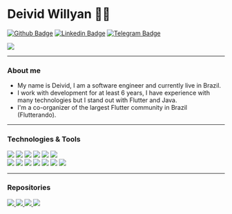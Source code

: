 # Deivid Willyan :man_technologist:

[![Github Badge](https://img.shields.io/badge/-Github-000?style=flat-square&logo=Github&logoColor=white&link=https://github.com/deividwillyan)](https://github.com/deividwillyan) 
[![Linkedin Badge](https://img.shields.io/badge/-LinkedIn-blue?style=flat-square&logo=Linkedin&logoColor=white&link=https://www.linkedin.com/in/deivid-willyan-rodrigues-fabiano-19776abb/)](https://www.linkedin.com/in/deivid-willyan-rodrigues-fabiano-19776abb/) 
[![Telegram Badge](https://img.shields.io/badge/-Telegram-white?style=flat-square&logo=Telegram&logoColor=white&link=https://t.me/deividwillyan)](https://t.me/deividwillyan)

<a href="https://github.com/DeividWillyan/DeividWillyan">
  <img align="center" src="https://github-readme-stats.vercel.app/api?username=DeividWillyan&show_icons=true&line_height=27&count_private=true&title_color=ffffff&text_color=c9cacc&icon_color=9400D3&bg_color=1d1f21&hide=contribs,issues,prs"/>
</a>

---

### About me

- My name is Deivid, I am a software engineer and currently live in Brazil.
- I work with development for at least 6 years, I have experience with many technologies but I stand out with Flutter and Java.
- I'm a co-organizer of the largest Flutter community in Brazil (Flutterando).

---
### Technologies & Tools

![](https://img.shields.io/badge/Code-Flutter-informational?style=flat&logo=flutter&logoColor=white&color=9400D3)
![](https://img.shields.io/badge/Code-Java-informational?style=flat&logo=java&logoColor=white&color=9400D3)
![](https://img.shields.io/badge/Code-JavaScript-informational?style=flat&logo=javascript&logoColor=white&color=9400D3)
![](https://img.shields.io/badge/Code-Node.Js-informational?style=flat&logo=node.js&logoColor=white&color=9400D3)
![](https://img.shields.io/badge/Code-Angular-informational?style=flat&logo=angular&logoColor=white&color=9400D3)
![](https://img.shields.io/badge/Code-Python-informational?style=flat&logo=python&logoColor=white&color=9400D3)  
![](https://img.shields.io/badge/OS-Linux-informational?style=flat&logo=linux&logoColor=white&color=9400D3)
![](https://img.shields.io/badge/Database-MySql-informational?style=flat&logo=mysql&logoColor=white&color=9400D3)
![](https://img.shields.io/badge/Database-PostgreSQL-informational?style=flat&logo=postgresql&logoColor=white&color=9400D3)
![](https://img.shields.io/badge/Tools-Docker-informational?style=flat&logo=docker&logoColor=white&color=9400D3)
![](https://img.shields.io/badge/Cloud-AWS-informational?style=flat&logo=Amazon&logoColor=white&color=9400D3)
![](https://img.shields.io/badge/CI/CD-CodeMagic-informational?style=flat&logo=codemagic&logoColor=white&color=9400D3)
![](https://img.shields.io/badge/CI/CD-Jankings-informational?style=flat&logo=jankings&logoColor=white&color=9400D3)

---
### Repositories

<a href="https://github.com/DeividWillyan/Flutter-CleanArchitecture">
  <img src="https://github-readme-stats.vercel.app/api/pin/?username=DeividWillyan&repo=Flutter-CleanArchitecture&title_color=ffffff&text_color=c9cacc&icon_color=9400D3&bg_color=1d1f21" />
</a>
<a href="https://github.com/DeividWillyan/Angular-NestJs-Flutter">
  <img src="https://github-readme-stats.vercel.app/api/pin/?username=DeividWillyan&repo=Angular-NestJs-Flutter&title_color=ffffff&text_color=c9cacc&icon_color=9400D3&bg_color=1d1f21" />
</a>
<a href="https://github.com/DeividWillyan/Flutter-BankNuter">
  <img src="https://github-readme-stats.vercel.app/api/pin/?username=DeividWillyan&repo=Flutter-BankNuter&title_color=ffffff&text_color=c9cacc&icon_color=9400D3&bg_color=1d1f21" />
</a>
<a href="https://github.com/DeividWillyan/Flutter-Appium">
  <img src="https://github-readme-stats.vercel.app/api/pin/?username=DeividWillyan&repo=Flutter-Appium&title_color=ffffff&text_color=c9cacc&icon_color=9400D3&bg_color=1d1f21" />
</a>



